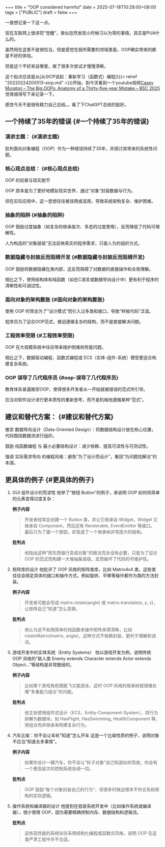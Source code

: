 +++
title = "OOP considered harmful"
date = 2025-07-18T10:28:00+08:00
tags = ["PUBLIC"]
draft = false
+++

一直想记录一下这一点。

现在互联网上很讲究“觉醒”，类似忽然发现小时候习以为常的事情，其实是PUA什么的。

虽然用在这里不是很恰当，但是感觉在我所需要的领域里面，OOP确实带来的都是不好的体验。

但是这个不好来自哪里，做了很多次尝试才慢慢清晰。

这个起点应该是从[从SICP说起：重新学习（函数式）编程]({{< relref "20220224200513-sicp.md" >}})开始，到今天看到一个youtube视频[Casey Muratori – The Big OOPs: Anatomy of a Thirty-five-year Mistake – BSC 2025](https://www.youtube.com/watch?v=wo84LFzx5nI)觉得值得写下来记录一下。

<!--more-->

感觉今天不是很有精力自己总结。。看了下ChatGPT总结的挺好。


## 一个持续了35年的错误 {#一个持续了35年的错误}


### 演讲主题： {#演讲主题}

批判面向对象编程（OOP）作为一种错误持续了35年，并探讨其带来的系统性问题。


### 核心观点总结： {#核心观点总结}

OOP 的初衷与现实脱节

OOP 原本是为了更好地模拟现实世界，通过“对象”封装数据与行为。

但在实际应用中，这一思想往往被误用或滥用，导致系统架构复杂、维护困难。


### 抽象的陷阱 {#抽象的陷阱}

OOP 鼓励过度抽象（如复杂的继承层次、多态的过度使用），反而降低了代码可理解性。

人为构造的“对象层级”无法反映真实的程序需求，只是人为的组织方式。


### 数据隐藏与封装反而阻碍开发 {#数据隐藏与封装反而阻碍开发}

OOP 鼓励将数据隐藏在类内部，这反而阻碍了对数据的直接操作和全局理解。

相比之下，使用结构体和纯函数（如在C语言或数据导向设计中）更有利于程序的清晰性和可调试性。


### 面向对象的架构膨胀 {#面向对象的架构膨胀}

使用 OOP 时常会为了“设计模式”而引入过多类和接口，导致“样板代码”泛滥。

程序员为了迎合OOP范式，被迫遵循复杂的结构，而不是直接解决问题。


### 工程效率受限 {#工程效率受限}

OOP 在大规模系统中往往带来维护困难和性能问题。

相比之下，数据驱动编程、函数式编程或 ECS（实体-组件-系统）模型更适合构建复杂系统。


### OOP 误导了几代程序员 {#oop-误导了几代程序员}

教育体系普遍推崇OOP，使得很多开发者从一开始就被错误的范式所引导。

应当对软件设计进行更本质性的重新思考，而不是机械地遵循某种“范式”。


## 建议和替代方案： {#建议和替代方案}

推崇 数据导向设计（Data-Oriented Design）：将数据结构设计放在核心位置，代码围绕数据流进行组织。

鼓励 纯函数编程 与 最小必要结构设计：减少依赖、提高可读性与可测试性。

强调 实际需求导向 的编程风格：避免“为了设计而设计”，重回“为问题找解法”的本源。


## 更具体的例子 {#更具体的例子}

1.  GUI 组件设计的荒谬性
    他举了“按钮 Button”的例子，来说明 OOP 如何将简单的元素变得过度复杂：

    **例子内容**

    > 开发者经常会创建一个 Button 类，并让它继承自 Widget，Widget 又继承自 Component，然后还有 Renderable, EventEmitter 等接口。
    > 最后只为了画一个按钮，却变成了一个继承树非常庞大的结构。

    **批判点**

    > 他指出这种“把东西强行变成对象”的做法完全没有必要，只是为了迎合 OOP 的范式而构建一大堆抽象层级，反而破坏了代码的可维护性。
2.  矩阵库的设计
    他批评了 OOP 风格的矩阵类库，比如 Matrix4x4 类，这些类往往会绑定具体的接口和操作方式，例如旋转、平移等操作都作为类的方法封装。

    **例子内容**

    > 开发者可能会写成 matrix.rotate(angle) 或 matrix.translate(x, y, z)，让矩阵自己“知道”怎么变换。

    **批判点**

    > 他认为这不如用简单的纯函数来操作矩阵来得清晰，比如 rotateMatrix(matrix, angle)，这种方式不依赖封装，更利于理解和调试。
3.  游戏开发中的实体系统（Entity Systems）
    他以游戏开发为例，说明传统 OOP 风格的“敌人类 Enemy extends Character extends Actor extends Object...”等结构是非常脆弱的。

    **例子内容**

    > 比如某个游戏角色既能飞又能游泳，这时 OOP 风格的继承树就很难处理“多重能力组合”的问题。

    **批判点**

    > 他主张使用组件式设计（ECS，Entity-Component-System），将行为拆解为数据块，如 HasFlight, HasSwimming, HealthComponent 等，用组合而非继承来构建复杂行为。
4.  汽车比喻：你不会让车轮“知道”怎么开车
    这是一个比喻性质的例子，说明对象不应当“知道太多事情”。

    **例子内容**

    > 如果你设计一辆汽车，你不会让“轮子对象”自己知道如何驾驶。你会有一个更高层次的控制系统协调一切。

    **批判点**

    > OOP 鼓励“每个对象封装自己的行为”，但很多时候这根本不符合系统架构的实际逻辑。
5.  操作系统和编译器的设计
    他提到在低层系统开发中（比如操作系统或编译器），很少使用 OOP，因为需要精确控制内存、数据结构和逻辑流。

    **批判点**

    > 这些高性能的系统往往采用结构化编程或函数式风格，说明 OOP 在这类严肃工程中并不合适。
